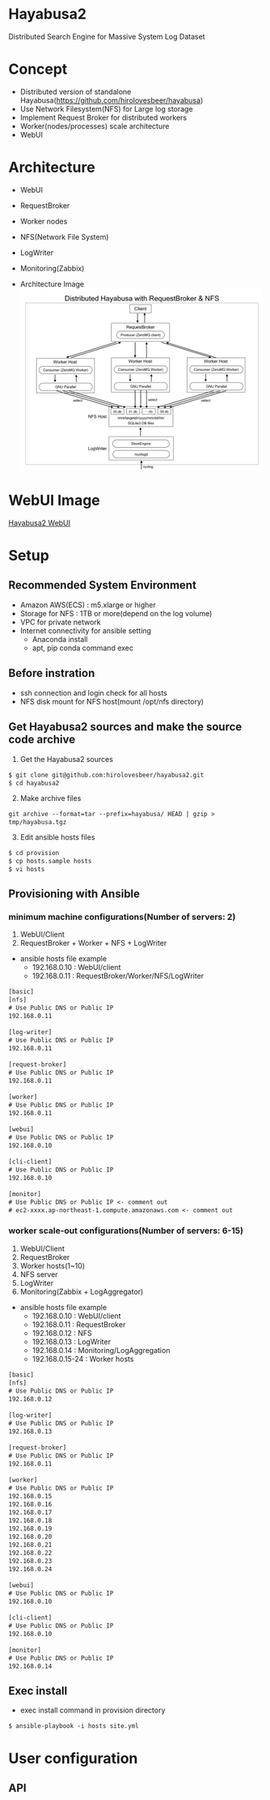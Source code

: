 # Hayabusa2
Distributed Search Engine for Massive System Log Dataset

# Concept
- Distributed version of standalone Hayabusa(https://github.com/hirolovesbeer/hayabusa)
- Use Network Filesystem(NFS) for Large log storage
- Implement Request Broker for distributed workers
- Worker(nodes/processes) scale architecture
- WebUI

# Architecture
- WebUI
- RequestBroker
- Worker nodes
- NFS(Network File System)
- LogWriter
- Monitoring(Zabbix)

- Architecture Image
![Distributed Hayabusa Architecture](./images/distributed-hayabusa-with-NFS-arch.png "distributed hayabusa architecture image")

# WebUI Image
[Hayabusa2 WebUI](./webui/README.md)

# Setup
## Recommended System Environment
- Amazon AWS(ECS) : m5.xlarge or higher
- Storage for NFS : 1TB or more(depend on the log volume)
- VPC for private network
- Internet connectivity for ansible setting
  - Anaconda install
  - apt, pip conda command exec

## Before instration
- ssh connection and login check for all hosts
- NFS disk mount for NFS host(mount /opt/nfs directory)

## Get Hayabusa2 sources and make the source code archive
1. Get the Hayabusa2 sources

```
$ git clone git@github.com:hirolovesbeer/hayabusa2.git
$ cd hayabusa2
```

2. Make archive files
```
git archive --format=tar --prefix=hayabusa/ HEAD | gzip > tmp/hayabusa.tgz
```

3. Edit ansible hosts files

```
$ cd provision
$ cp hosts.sample hosts
$ vi hosts
```


## Provisioning with Ansible
### minimum machine configurations(Number of servers: 2)
1. WebUI/Client
2. RequestBroker + Worker + NFS + LogWriter


- ansible hosts file example
  - 192.168.0.10 : WebUI/client
  - 192.168.0.11 : RequestBroker/Worker/NFS/LogWriter

```
[basic]
[nfs]
# Use Public DNS or Public IP
192.168.0.11

[log-writer]
# Use Public DNS or Public IP
192.168.0.11

[request-broker]
# Use Public DNS or Public IP
192.168.0.11

[worker]
# Use Public DNS or Public IP
192.168.0.11

[webui]
# Use Public DNS or Public IP
192.168.0.10

[cli-client]
# Use Public DNS or Public IP
192.168.0.10

[monitor]
# Use Public DNS or Public IP <- comment out
# ec2-xxxx.ap-northeast-1.compute.amazonaws.com <- comment out
```

### worker scale-out configurations(Number of servers: 6-15)
1. WebUI/Client
2. RequestBroker
3. Worker hosts(1~10)
4. NFS server
5. LogWriter
6. Monitoring(Zabbix + LogAggregator)


- ansible hosts file example
  - 192.168.0.10 : WebUI/client
  - 192.168.0.11 : RequestBroker
  - 192.168.0.12 : NFS
  - 192.168.0.13 : LogWriter
  - 192.168.0.14 : Monitoring/LogAggregation
  - 192.168.0.15-24 : Worker hosts

```
[basic]
[nfs]
# Use Public DNS or Public IP
192.168.0.12

[log-writer]
# Use Public DNS or Public IP
192.168.0.13

[request-broker]
# Use Public DNS or Public IP
192.168.0.11

[worker]
# Use Public DNS or Public IP
192.168.0.15
192.168.0.16
192.168.0.17
192.168.0.18
192.168.0.19
192.168.0.20
192.168.0.21
192.168.0.22
192.168.0.23
192.168.0.24

[webui]
# Use Public DNS or Public IP
192.168.0.10

[cli-client]
# Use Public DNS or Public IP
192.168.0.10

[monitor]
# Use Public DNS or Public IP
192.168.0.14
```


## Exec install
- exec install command in provision directory

```
$ ansible-playbook -i hosts site.yml
```



# User configuration
## API
